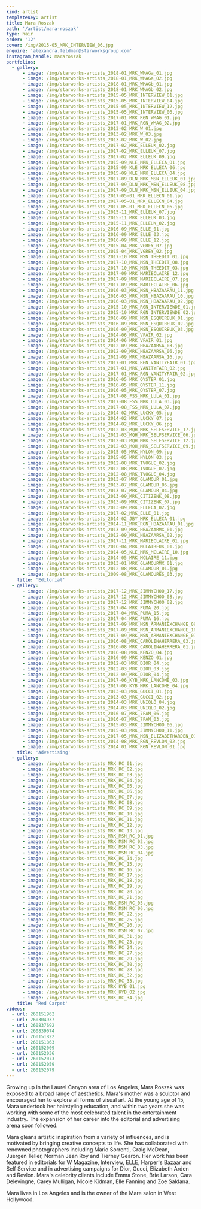 ```yaml
---
kind: artist
templateKey: artist
title: Mara Roszak
path: '/artist/mara-roszak'
type: hair
order: '12'
cover: /img/2015-05_MRK_INTERVIEW_06.jpg
enquire: 'alexandra.feldman@starworksgroup.com'
instagram_handle: mararoszak
portfolios:
  - gallery:
      - image: /img/starworks-artists_2018-01_MRK_WMAGa_01.jpg
      - image: /img/starworks-artists_2018-01_MRK_WMAGa_02.jpg
      - image: /img/starworks-artists_2018-01_MRK_WMAGb_01.jpg
      - image: /img/starworks-artists_2018-01_MRK_WMAGb_02.jpg
      - image: /img/starworks-artists_2015-05_MRK_INTERVIEW_01.jpg
      - image: /img/starworks-artists_2015-05_MRK_INTERVIEW_04.jpg
      - image: /img/starworks-artists_2015-05_MRK_INTERVIEW_12.jpg
      - image: /img/starworks-artists_2015-05_MRK_INTERVIEW_06.jpg
      - image: /img/starworks-artists_2017-01_MRK_RGN_WMAG_01.jpg
      - image: /img/starworks-artists_2017-01_MRK_RGN_WMAG_02.jpg
      - image: /img/starworks-artists_2013-02_MRK_W_01.jpg
      - image: /img/starworks-artists_2013-02_MRK_W_03.jpg
      - image: /img/starworks-artists_2013-02_MRK_W_02.jpg
      - image: /img/starworks-artists_2017-02_MRK_ELLEUK_02.jpg
      - image: /img/starworks-artists_2017-02_MRK_ELLEUK_07.jpg
      - image: /img/starworks-artists_2017-02_MRK_ELLEUK_09.jpg
      - image: /img/starworks-artists_2015-09_KLE_MRK_ELLECA_01.jpg
      - image: /img/starworks-artists_2015-09_KLE_MRK_ELLECA_06.jpg
      - image: /img/starworks-artists_2015-09_KLE_MRK_ELLECA_04.jpg
      - image: /img/starworks-artists_2017-09_DLN_MRK_MSN_ELLEUK_01.jpg
      - image: /img/starworks-artists_2017-09_DLN_MRK_MSN_ELLEUK_08.jpg
      - image: /img/starworks-artists_2017-09_DLN_MRK_MSN_ELLEUK_04.jpg
      - image: /img/starworks-artists_2017-05-01_MRK_ELLECN_01.jpg
      - image: /img/starworks-artists_2017-05-01_MRK_ELLECN_04.jpg
      - image: /img/starworks-artists_2017-05-01_MRK_ELLECN_06.jpg
      - image: /img/starworks-artists_2015-11_MRK_ELLEUK_07.jpg
      - image: /img/starworks-artists_2015-11_MRK_ELLEUK_03.jpg
      - image: /img/starworks-artists_2015-11_MRK_ELLEUK_02.jpg
      - image: /img/starworks-artists_2016-09_MRK_ELLE_01.jpg
      - image: /img/starworks-artists_2016-09_MRK_ELLE_03.jpg
      - image: /img/starworks-artists_2016-09_MRK_ELLE_12.jpg
      - image: /img/starworks-artists_2015-04_MRK_VGREY_07.jpg
      - image: /img/starworks-artists_2015-04_MRK_VGREY_02.jpg
      - image: /img/starworks-artists_2017-10_MRK_MSN_THEEDIT_01.jpg
      - image: /img/starworks-artists_2017-10_MRK_MSN_THEEDIT_08.jpg
      - image: /img/starworks-artists_2017-10_MRK_MSN_THEEDIT_03.jpg
      - image: /img/starworks-artists_2017-09_MRK_MARIECLAIRE_12.jpg
      - image: /img/starworks-artists_2017-09_MRK_MARIECLAIRE_07.jpg
      - image: /img/starworks-artists_2017-09_MRK_MARIECLAIRE_06.jpg
      - image: /img/starworks-artists_2016-03_MRK_MSN_HBAZAARAU_11.jpg
      - image: /img/starworks-artists_2016-03_MRK_MSN_HBAZAARAU_10.jpg
      - image: /img/starworks-artists_2016-03_MRK_MSN_HBAZAARAU_02.jpg
      - image: /img/starworks-artists_2015-10_MRK_RGN_INTERVIEWDE_01.jpg
      - image: /img/starworks-artists_2015-10_MRK_RGN_INTERVIEWDE_02.jpg
      - image: /img/starworks-artists_2016-09_MRK_MSN_ESQUIREUK_01.jpg
      - image: /img/starworks-artists_2016-09_MRK_MSN_ESQUIREUK_02.jpg
      - image: /img/starworks-artists_2016-09_MRK_MSN_ESQUIREUK_03.jpg
      - image: /img/starworks-artists_2014-06_MRK_VFAIR_02.jpg
      - image: /img/starworks-artists_2014-06_MRK_VFAIR_01.jpg
      - image: /img/starworks-artists_2012-09_MRK_HBAZAARSA_03.jpg
      - image: /img/starworks-artists_2012-09_MRK_HBAZAARSA_06.jpg
      - image: /img/starworks-artists_2012-09_MRK_HBAZAARSA_16.jpg
      - image: /img/starworks-artists_2017-01_MRK_RGN_VANITYFAIR_01.jpg
      - image: /img/starworks-artists_2017-01_MRK_VANITYFAIR_02.jpg
      - image: /img/starworks-artists_2017-01_MRK_RGN_VANITYFAIR_02.jpg
      - image: /img/starworks-artists_2016-05_MRK_OYSTER_01.jpg
      - image: /img/starworks-artists_2016-05_MRK_OYSTER_11.jpg
      - image: /img/starworks-artists_2016-05_MRK_OYSTER_07.jpg
      - image: /img/starworks-artists_2017-08_FSS_MRK_LULA_01.jpg
      - image: /img/starworks-artists_2017-08_FSS_MRK_LULA_03.jpg
      - image: /img/starworks-artists_2017-08_FSS_MRK_LULA_07.jpg
      - image: /img/starworks-artists_2014-02_MRK_LUCKY_05.jpg
      - image: /img/starworks-artists_2014-02_MRK_LUCKY_07.jpg
      - image: /img/starworks-artists_2014-02_MRK_LUCKY_06.jpg
      - image: /img/starworks-artists_2012-03_MQH_MRK_SELFSERVICE_17.jpg
      - image: /img/starworks-artists_2012-03_MQH_MRK_SELFSERVICE_06.jpg
      - image: /img/starworks-artists_2012-03_MQH_MRK_SELFSERVICE_12.jpg
      - image: /img/starworks-artists_2012-03_MQH_MRK_SELFSERVICE_09.jpg
      - image: /img/starworks-artists_2015-05_MRK_NYLON_09.jpg
      - image: /img/starworks-artists_2015-05_MRK_NYLON_03.jpg
      - image: /img/starworks-artists_2012-08_MRK_TVOGUE_02.jpg
      - image: /img/starworks-artists_2012-08_MRK_TVOGUE_07.jpg
      - image: /img/starworks-artists_2012-08_MRK_TVOGUE_04.jpg
      - image: /img/starworks-artists_2013-07_MRK_GLAMOUR_01.jpg
      - image: /img/starworks-artists_2013-07_MRK_GLAMOUR_06.jpg
      - image: /img/starworks-artists_2013-07_MRK_GLAMOUR_04.jpg
      - image: /img/starworks-artists_2013-09_MRK_CITIZENK_08.jpg
      - image: /img/starworks-artists_2013-09_MRK_CITIZENK_07.jpg
      - image: /img/starworks-artists_2013-09_MRK_ELLECA_02.jpg
      - image: /img/starworks-artists_2017-02_MRK_ELLE_01.jpg
      - image: /img/starworks-artists_2014-02_JBY_MRK_ELLECA_01.jpg
      - image: /img/starworks-artists_2014-11_MRK_RGN_HBAZAARAU_01.jpg
      - image: /img/starworks-artists_2013-09_MRK_HBAZAARMX_01.jpg
      - image: /img/starworks-artists_2012-09_MRK_HBAZAARSA_02.jpg
      - image: /img/starworks-artists_2017-11_MRK_MARIECLAIRE_01.jpg
      - image: /img/starworks-artists_2016-04_MRK_MCLAIREUK_01.jpg
      - image: /img/starworks-artists_2014-05_KLE_MRK_MCLAIRE_10.jpg
      - image: /img/starworks-artists_2014-05_MRK_MCLAIRE_11.jpg
      - image: /img/starworks-artists_2013-01_MRK_GLAMOURMX_01.jpg
      - image: /img/starworks-artists_2012-08_MRK_GLAMOUR_01.jpg
      - image: /img/starworks-artists_2009-08_MRK_GLAMOURES_03.jpg
    title: 'Editorial'
  - gallery:
      - image: /img/starworks-artists_2017-12_MRK_JIMMYCHOO_17.jpg
      - image: /img/starworks-artists_2017-12_MRK_JIMMYCHOO_08.jpg
      - image: /img/starworks-artists_2017-12_MRK_JIMMYCHOO_02.jpg
      - image: /img/starworks-artists_2017-04_MRK_PUMA_20.jpg
      - image: /img/starworks-artists_2017-04_MRK_PUMA_15.jpg
      - image: /img/starworks-artists_2017-04_MRK_PUMA_16.jpg
      - image: /img/starworks-artists_2017-09_MRK_MSN_ARMANIEXCHANGE_09.jpg
      - image: /img/starworks-artists_2017-09_MRK_MSN_ARMANIEXCHANGE_16.jpg
      - image: /img/starworks-artists_2017-09_MRK_MSN_ARMANIEXCHANGE_07.jpg
      - image: /img/starworks-artists_2016-08_MRK_CAROLINAHERRERA_03.jpg
      - image: /img/starworks-artists_2016-08_MRK_CAROLINAHERRERA_01.jpg
      - image: /img/starworks-artists_2016-08_MRK_KENZO_04.jpg
      - image: /img/starworks-artists_2016-09_MRK_KENZO_01.jpg
      - image: /img/starworks-artists_2012-03_MRK_DIOR_04.jpg
      - image: /img/starworks-artists_2012-03_MRK_DIOR_03.jpg
      - image: /img/starworks-artists_2012-09_MRK_DIOR_04.jpg
      - image: /img/starworks-artists_2017-06_KYB_MRK_LANCOME_03.jpg
      - image: /img/starworks-artists_2017-06_KYB_MRK_LANCOME_04.jpg
      - image: /img/starworks-artists_2013-03_MRK_GUCCI_01.jpg
      - image: /img/starworks-artists_2013-03_MRK_GUCCI_02.jpg
      - image: /img/starworks-artists_2014-03_MRK_UNIQLO_04.jpg
      - image: /img/starworks-artists_2014-03_MRK_UNIQLO_02.jpg
      - image: /img/starworks-artists_2016-07_MRK_7FAM_06.jpg
      - image: /img/starworks-artists_2016-07_MRK_7FAM_03.jpg
      - image: /img/starworks-artists_2015-03_MRK_JIMMYCHOO_06.jpg
      - image: /img/starworks-artists_2015-03_MRK_JIMMYCHOO_11.jpg
      - image: /img/starworks-artists_2017-05_MRK_MSN_ELIZABETHARDEN_01.jpg
      - image: /img/starworks-artists_2014-08_MRK_RGN_REVLON_02.jpg
      - image: /img/starworks-artists_2014_01_MRK_RGN_REVLON_01.jpg
    title: 'Advertising'
  - gallery:
      - image: /img/starworks-artists_MRK_RC_01.jpg
      - image: /img/starworks-artists_MRK_RC_02.jpg
      - image: /img/starworks-artists_MRK_RC_03.jpg
      - image: /img/starworks-artists_MRK_RC_04.jpg
      - image: /img/starworks-artists_MRK_RC_05.jpg
      - image: /img/starworks-artists_MRK_RC_06.jpg
      - image: /img/starworks-artists_MRK_RC_07.jpg
      - image: /img/starworks-artists_MRK_RC_08.jpg
      - image: /img/starworks-artists_MRK_RC_09.jpg
      - image: /img/starworks-artists_MRK_RC_10.jpg
      - image: /img/starworks-artists_MRK_RC_11.jpg
      - image: /img/starworks-artists_MRK_RC_12.jpg
      - image: /img/starworks-artists_MRK_RC_13.jpg
      - image: /img/starworks-artists_MRK_MSN_RC_01.jpg
      - image: /img/starworks-artists_MRK_MSN_RC_02.jpg
      - image: /img/starworks-artists_MRK_MSN_RC_03.jpg
      - image: /img/starworks-artists_MRK_MSN_RC_04.jpg
      - image: /img/starworks-artists_MRK_RC_14.jpg
      - image: /img/starworks-artists_MRK_RC_15.jpg
      - image: /img/starworks-artists_MRK_RC_16.jpg
      - image: /img/starworks-artists_MRK_RC_17.jpg
      - image: /img/starworks-artists_MRK_RC_18.jpg
      - image: /img/starworks-artists_MRK_RC_19.jpg
      - image: /img/starworks-artists_MRK_RC_20.jpg
      - image: /img/starworks-artists_MRK_RC_21.jpg
      - image: /img/starworks-artists_MRK_MSN_RC_05.jpg
      - image: /img/starworks-artists_MRK_MSN_RC_06.jpg
      - image: /img/starworks-artists_MRK_RC_22.jpg
      - image: /img/starworks-artists_MRK_RC_25.jpg
      - image: /img/starworks-artists_MRK_RC_26.jpg
      - image: /img/starworks-artists_MRK_MSN_RC_07.jpg
      - image: /img/starworks-artists_MRK_RC_31.jpg
      - image: /img/starworks-artists_MRK_RC_23.jpg
      - image: /img/starworks-artists_MRK_RC_24.jpg
      - image: /img/starworks-artists_MRK_RC_27.jpg
      - image: /img/starworks-artists_MRK_RC_29.jpg
      - image: /img/starworks-artists_MRK_RC_30.jpg
      - image: /img/starworks-artists_MRK_RC_28.jpg
      - image: /img/starworks-artists_MRK_RC_32.jpg
      - image: /img/starworks-artists_MRK_RC_33.jpg
      - image: /img/starworks-artists_MRK_KYB_01.jpg
      - image: /img/starworks-artists_MRK_KYB_02.jpg
      - image: /img/starworks-artists_MRK_RC_34.jpg
    title: 'Red Carpet'
videos:
  - url: 260151962
  - url: 260304937
  - url: 260837692
  - url: 260839074
  - url: 260151822
  - url: 260151863
  - url: 260152009
  - url: 260152036
  - url: 260152073
  - url: 260152059
  - url: 260152079
---
```

Growing up in the Laurel Canyon area of Los Angeles, Mara Roszak was exposed to a broad range of aesthetics. Mara's mother was a sculptor and encouraged her to explore all forms of visual art. At the young age of 15, Mara undertook her hairstyling education, and within two years she was working with some of the most celebrated talent in the entertainment industry. The expansion of her career into the editorial and advertising arena soon followed.

Mara gleans artistic inspiration from a variety of influences, and is motivated by bringing creative concepts to life. She has collaborated with renowned photographers including Mario Sorrenti, Craig McDean, Juergen Teller, Norman Jean Roy and Tierney Gearon. Her work has been featured in editorials for W Magazine, Interview, ELLE, Harper's Bazaar and Self Service and in advertising campaigns for Dior, Gucci, Elizabeth Arden and Revlon. Mara's celebrity clients include Emma Stone, Brie Larson, Cara Delevingne, Carey Mulligan, Nicole Kidman, Elle Fanning and Zoe Saldana.

Mara lives in Los Angeles and is the owner of the Mare salon in West Hollywood.